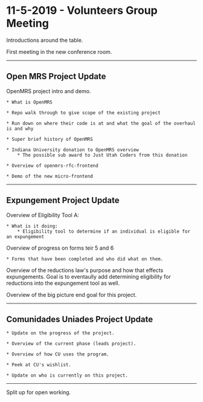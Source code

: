 # 11-5-2019 - Volunteers Group Meeting

Introductions around the table.

First meeting in the new conference room.

---

## Open MRS Project Update

OpenMRS project intro and demo.

	* What is OpenMRS

	* Repo walk through to give scope of the existing project

	* Run down on where their code is at and what the goal of the overhaul is and why

	* Super brief history of OpenMRS

	* Indiana University donation to OpenMRS overview
		* The possible sub award to Just Utah Coders from this donation

	* Overview of openmrs-rfc-frontend

	* Demo of the new micro-frontend

---

## Expungement Project Update

Overview of Eligibility Tool A:

	* What is it doing:
		* Eligibility tool to determine if an individual is eligible for an expungement

Overview of progress on forms teir 5 and 6

	* Forms that have been completed and who did what on them.

Overview of the reductions law's purpose and how that effects expungements. Goal is to eventaully add determining eligibility for reductions into the expungement tool as well.

Overview of the big picture end goal for this project.

---

## Comunidades Uniades Project Update

	* Update on the progress of the project.

	* Overview of the current phase (leads project).

	* Overview of how CU uses the program.

	* Peek at CU's wishlist.

	* Update on who is currently on this project.

---

Split up for open working.